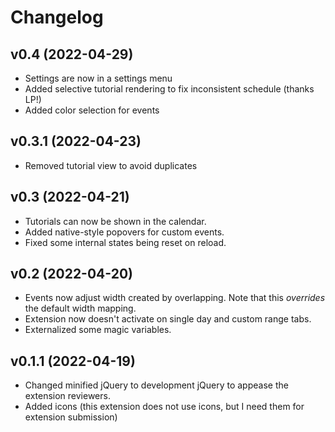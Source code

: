 # Changelog

## v0.4 (2022-04-29)

* Settings are now in a settings menu
* Added selective tutorial rendering to fix inconsistent schedule (thanks LP!)
* Added color selection for events

## v0.3.1 (2022-04-23)

* Removed tutorial view to avoid duplicates

## v0.3 (2022-04-21)

* Tutorials can now be shown in the calendar.
* Added native-style popovers for custom events.
* Fixed some internal states being reset on reload.

## v0.2 (2022-04-20)

* Events now adjust width created by overlapping. Note that this *overrides* the default width mapping.
* Extension now doesn't activate on single day and custom range tabs.
* Externalized some magic variables.

## v0.1.1 (2022-04-19)

* Changed minified jQuery to development jQuery to appease the extension reviewers.
* Added icons (this extension does not use icons, but I need them for extension submission)
